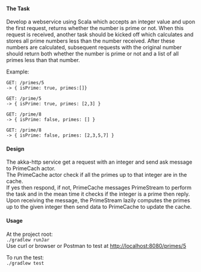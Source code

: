 #### The Task
Develop a webservice using Scala which accepts an integer value and upon the first request, returns whether the number is prime or not. When this request is received, another task should be kicked off which calculates and stores all prime numbers less than the number received. After these numbers are calculated, subsequent requests with the original number should return both whether the number is prime or not and a list of all primes less than that number.

Example:

```
GET: /primes/5
-> { isPrime: true, primes:[]}

GET: /prime/5
-> { isPrime: true, primes: [2,3] }

GET: /prime/8
-> { isPrime: false, primes: [] }

GET: /prime/8
-> { isPrime: false, primes: [2,3,5,7] }
```

#### Design
The akka-http service get a request with an integer and send ask message to PrimeCach actor.  
The PrimeCache actor check if all the primes up to that integer are in the cache.  
If yes then respond, if not, PrimeCache messages PrimeStream to perform the task and in the mean time it checks if the integer is a prime then reply.  
Upon receiving the message, the PrimeStream lazily computes the primes up to the given integer then send data to PrimeCache to update the cache.  

#### Usage
At the project root:  
`./gradlew runJar`  
Use curl or browser or Postman to test at [http://localhost:8080/primes/5](http://localhost:8080/primes/5)

To run the test:  
`./gradlew test`

